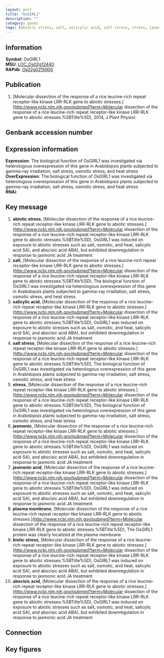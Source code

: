```yaml
---
layout: post
title: "OsGIRL1"
description: ""
category: genes
tags: [abiotic stress, salt, salicylic acid, salt stress, stress, jasmonic, jasmonic acid, plasma membrane, biotic stress, abscisic acid]
---
```


## Information
__Symbol__: OsGIRL1  
__MSU__: [LOC_Os02g12440](http://rice.plantbiology.msu.edu/cgi-bin/ORF_infopage.cgi?orf=LOC_Os02g12440)  
__RAPdb__: [Os02g0215900](http://rapdb.dna.affrc.go.jp/viewer/gbrowse_details/irgsp1?name=Os02g0215900)  

## Publication
1. [Molecular dissection of the response of a rice leucine-rich repeat receptor-like kinase LRR-RLK gene to abiotic stresses.](http://www.ncbi.nlm.nih.gov/pubmed?term=Molecular dissection of the response of a rice leucine-rich repeat receptor-like kinase LRR-RLK gene to abiotic stresses.%5BTitle%5D), 2014, J Plant Physiol.

## Genbank accession number

## Expression information
__Expression__: The biological function of OsGIRL1 was investigated via heterologous overexpression of this gene in Arabidopsis plants subjected to gamma-ray irradiation, salt stress, osmotic stress, and heat stress  
__OverExpression__: The biological function of OsGIRL1 was investigated via heterologous overexpression of this gene in Arabidopsis plants subjected to gamma-ray irradiation, salt stress, osmotic stress, and heat stress  
__RNAi__:  

## Key message
1. __abiotic stress__, [Molecular dissection of the response of a rice leucine-rich repeat receptor-like kinase LRR-RLK gene to abiotic stresses.](http://www.ncbi.nlm.nih.gov/pubmed?term=Molecular dissection of the response of a rice leucine-rich repeat receptor-like kinase LRR-RLK gene to abiotic stresses.%5BTitle%5D),  OsGIRL1 was induced on exposure to abiotic stresses such as salt, osmotic, and heat, salicylic acid SA), and abscisic acid ABA), but exhibited downregulation in response to jasmonic acid JA treatment
2. __salt__, [Molecular dissection of the response of a rice leucine-rich repeat receptor-like kinase LRR-RLK gene to abiotic stresses.](http://www.ncbi.nlm.nih.gov/pubmed?term=Molecular dissection of the response of a rice leucine-rich repeat receptor-like kinase LRR-RLK gene to abiotic stresses.%5BTitle%5D),  The biological function of OsGIRL1 was investigated via heterologous overexpression of this gene in Arabidopsis plants subjected to gamma-ray irradiation, salt stress, osmotic stress, and heat stress
3. __salicylic acid__, [Molecular dissection of the response of a rice leucine-rich repeat receptor-like kinase LRR-RLK gene to abiotic stresses.](http://www.ncbi.nlm.nih.gov/pubmed?term=Molecular dissection of the response of a rice leucine-rich repeat receptor-like kinase LRR-RLK gene to abiotic stresses.%5BTitle%5D),  OsGIRL1 was induced on exposure to abiotic stresses such as salt, osmotic, and heat, salicylic acid SA), and abscisic acid ABA), but exhibited downregulation in response to jasmonic acid JA treatment
4. __salt stress__, [Molecular dissection of the response of a rice leucine-rich repeat receptor-like kinase LRR-RLK gene to abiotic stresses.](http://www.ncbi.nlm.nih.gov/pubmed?term=Molecular dissection of the response of a rice leucine-rich repeat receptor-like kinase LRR-RLK gene to abiotic stresses.%5BTitle%5D),  The biological function of OsGIRL1 was investigated via heterologous overexpression of this gene in Arabidopsis plants subjected to gamma-ray irradiation, salt stress, osmotic stress, and heat stress
5. __stress__, [Molecular dissection of the response of a rice leucine-rich repeat receptor-like kinase LRR-RLK gene to abiotic stresses.](http://www.ncbi.nlm.nih.gov/pubmed?term=Molecular dissection of the response of a rice leucine-rich repeat receptor-like kinase LRR-RLK gene to abiotic stresses.%5BTitle%5D),  The biological function of OsGIRL1 was investigated via heterologous overexpression of this gene in Arabidopsis plants subjected to gamma-ray irradiation, salt stress, osmotic stress, and heat stress
6. __jasmonic__, [Molecular dissection of the response of a rice leucine-rich repeat receptor-like kinase LRR-RLK gene to abiotic stresses.](http://www.ncbi.nlm.nih.gov/pubmed?term=Molecular dissection of the response of a rice leucine-rich repeat receptor-like kinase LRR-RLK gene to abiotic stresses.%5BTitle%5D),  OsGIRL1 was induced on exposure to abiotic stresses such as salt, osmotic, and heat, salicylic acid SA), and abscisic acid ABA), but exhibited downregulation in response to jasmonic acid JA treatment
7. __jasmonic acid__, [Molecular dissection of the response of a rice leucine-rich repeat receptor-like kinase LRR-RLK gene to abiotic stresses.](http://www.ncbi.nlm.nih.gov/pubmed?term=Molecular dissection of the response of a rice leucine-rich repeat receptor-like kinase LRR-RLK gene to abiotic stresses.%5BTitle%5D),  OsGIRL1 was induced on exposure to abiotic stresses such as salt, osmotic, and heat, salicylic acid SA), and abscisic acid ABA), but exhibited downregulation in response to jasmonic acid JA treatment
8. __plasma membrane__, [Molecular dissection of the response of a rice leucine-rich repeat receptor-like kinase LRR-RLK gene to abiotic stresses.](http://www.ncbi.nlm.nih.gov/pubmed?term=Molecular dissection of the response of a rice leucine-rich repeat receptor-like kinase LRR-RLK gene to abiotic stresses.%5BTitle%5D),  The OsGIRL1 protein was clearly localized at the plasma membrane
9. __biotic stress__, [Molecular dissection of the response of a rice leucine-rich repeat receptor-like kinase LRR-RLK gene to abiotic stresses.](http://www.ncbi.nlm.nih.gov/pubmed?term=Molecular dissection of the response of a rice leucine-rich repeat receptor-like kinase LRR-RLK gene to abiotic stresses.%5BTitle%5D),  OsGIRL1 was induced on exposure to abiotic stresses such as salt, osmotic, and heat, salicylic acid SA), and abscisic acid ABA), but exhibited downregulation in response to jasmonic acid JA treatment
10. __abscisic acid__, [Molecular dissection of the response of a rice leucine-rich repeat receptor-like kinase LRR-RLK gene to abiotic stresses.](http://www.ncbi.nlm.nih.gov/pubmed?term=Molecular dissection of the response of a rice leucine-rich repeat receptor-like kinase LRR-RLK gene to abiotic stresses.%5BTitle%5D),  OsGIRL1 was induced on exposure to abiotic stresses such as salt, osmotic, and heat, salicylic acid SA), and abscisic acid ABA), but exhibited downregulation in response to jasmonic acid JA treatment

## Connection

## Key figures


